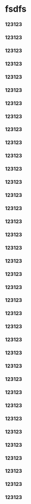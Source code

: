 # fsdfs
### 123123
### 123123
### 123123
### 123123
### 123123
### 123123
### 123123
### 123123
### 123123
### 123123
### 123123
### 123123
### 123123
### 123123
### 123123
### 123123
### 123123
### 123123
### 123123
### 123123
### 123123
### 123123
### 123123
### 123123
### 123123
### 123123
### 123123
### 123123
### 123123
### 123123
### 123123
### 123123
### 123123
### 123123
### 123123
### 123123
### 123123